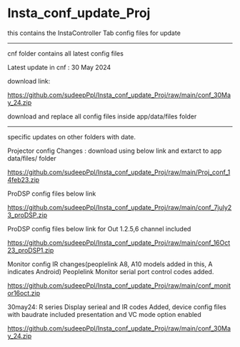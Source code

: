 # Insta_conf_update_Proj
this contains the InstaController Tab config files for update

*********************************************
cnf folder contains all latest config files

Latest update in cnf  : 30 May 2024 

download link:

https://github.com/sudeepPpl/Insta_conf_update_Proj/raw/main/conf_30May_24.zip

download and replace all config files inside app/data/files folder

*********************************************

specific updates on other folders with date.

Projector config Changes : download using below link and extarct to app data/files/ folder

https://github.com/sudeepPpl/Insta_conf_update_Proj/raw/main/Proj_conf_14feb23.zip

ProDSP config files below link

https://github.com/sudeepPpl/Insta_conf_update_Proj/raw/main/conf_7july23_proDSP.zip

ProDSP config files below link for Out 1.2.5,6 channel included

https://github.com/sudeepPpl/Insta_conf_update_Proj/raw/main/conf_16Oct23_proDSP1.zip

Monitor config IR changes(peoplelink A8, A10 models added in this, A indicates  Android)
Peoplelink Monitor serial port control codes added.

https://github.com/sudeepPpl/Insta_conf_update_Proj/raw/main/conf_monitor16oct.zip

30may24: R series Display serieal and IR codes Added, device config files with baudrate included
presentation and VC mode option enabled

https://github.com/sudeepPpl/Insta_conf_update_Proj/raw/main/conf_30May_24.zip



